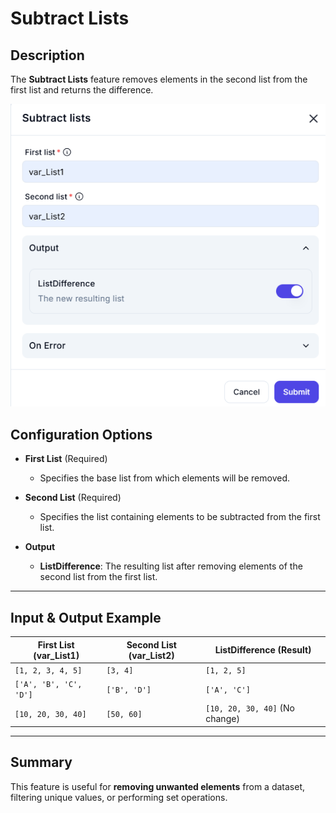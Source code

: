 # Subtract Lists  

## Description

The **Subtract Lists** feature removes elements in the second list from the first list and returns the difference.  

![alt text](../../assests/workflow-logics/assests%20variable/subtract-lists.png)

## Configuration Options  

- **First List** (Required)  
  - Specifies the base list from which elements will be removed.  

- **Second List** (Required)  
  - Specifies the list containing elements to be subtracted from the first list.  

- **Output**  
  - **ListDifference**: The resulting list after removing elements of the second list from the first list.  

---  

## Input & Output Example  

| **First List (var_List1)** | **Second List (var_List2)** | **ListDifference (Result)** |
|----------------------------|----------------------------|------------------------------|
| `[1, 2, 3, 4, 5]`         | `[3, 4]`                   | `[1, 2, 5]`                  |
| `['A', 'B', 'C', 'D']`    | `['B', 'D']`               | `['A', 'C']`                 |
| `[10, 20, 30, 40]`        | `[50, 60]`                 | `[10, 20, 30, 40]` (No change) |

---  

## Summary

This feature is useful for **removing unwanted elements** from a dataset, filtering unique values, or performing set operations.
